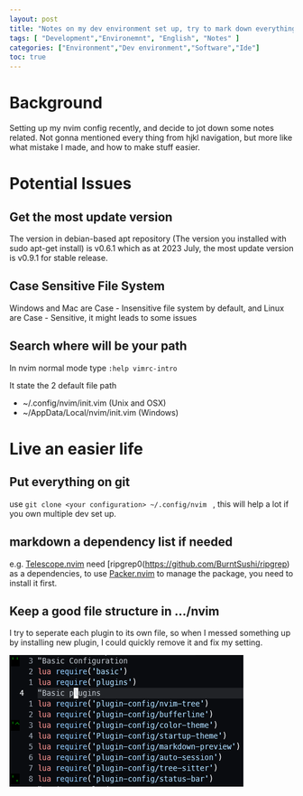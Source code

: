```yaml
---
layout: post
title: "Notes on my dev environment set up, try to mark down everything I did to set up my dev environemt"
tags: [ "Development","Environemnt", "English", "Notes" ]
categories: ["Environment","Dev environment","Software","Ide"]
toc: true
---
```


# Background
Setting up my nvim config recently, and decide to jot down some notes related. Not gonna mentioned every thing from hjkl navigation, but more like what mistake I made, and how to make stuff easier.

# Potential Issues
## Get the most update version
The version in debian-based apt repository (The version you installed with sudo apt-get install) is v0.6.1 which as at 2023 July, the most update version is v0.9.1 for stable release.

## Case Sensitive File System
Windows and Mac are Case - Insensitive file system by default, and Linux are Case - Sensitive, it might leads to some issues

## Search where will be your path 
In nvim normal mode type `:help vimrc-intro`

It state the 2 default file path
- ~/.config/nvim/init.vim         (Unix and OSX) 
- ~/AppData/Local/nvim/init.vim   (Windows) 
# Live an easier life
## Put everything on git

use `git clone <your configuration> ~/.config/nvim ` , this will help a lot if you own multiple dev set up. 
 
## markdown a dependency list if needed
e.g. [Telescope.nvim](https://github.com/nvim-telescope/telescope.nvim) need [ripgrep0(https://github.com/BurntSushi/ripgrep) as a dependencies, to use [Packer.nvim](https://github.com/wbthomason/packer.nvim) to manage the package, you need to install it first.

## Keep a good file structure in .../nvim

I try to seperate each plugin to its own file, so when I messed something up by installing new plugin, I could quickly remove it and fix my setting.

![init.vim](/assets/img/dev-environment/software/nvim/Initvim.PNG)
